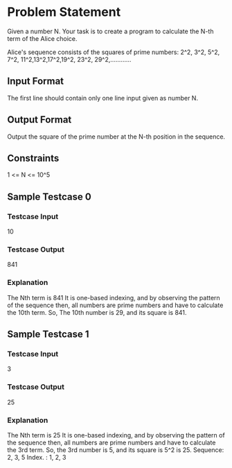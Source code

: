 # Problem Statement
Given a number N. Your task is to create a program to calculate the N-th term of the Alice choice.

Alice's sequence consists of the squares of prime numbers: 2^2, 3^2, 5^2, 7^2, 11^2,13^2,17^2,19^2, 23^2, 29^2,………… 

## Input Format
The first line should contain only one line input given as number N.

## Output Format
Output the square of the prime number at the N-th position in the sequence.

## Constraints
1 <= N <= 10^5

## Sample Testcase 0
### Testcase Input
10
### Testcase Output
841
### Explanation
The Nth term is 841 It is one-based indexing, and by observing the pattern of the sequence then, all numbers are prime numbers and have to calculate the 10th term. So, The 10th number is 29, and its square is 841.

## Sample Testcase 1
### Testcase Input
3
### Testcase Output
25
### Explanation
The Nth term is 25 It is one-based indexing, and by observing the pattern of the sequence then, all numbers are prime numbers and have to calculate the 3rd term. 
So, the 3rd number is 5, and its square is 5^2 is 25. 
Sequence: 2, 3, 5 
Index.       : 1, 2, 3
